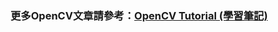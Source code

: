 

### 更多OpenCV文章請參考：[OpenCV Tutorial (學習筆記)](http://ccw1986.blogspot.tw/2013/09/learningopencv.html)


